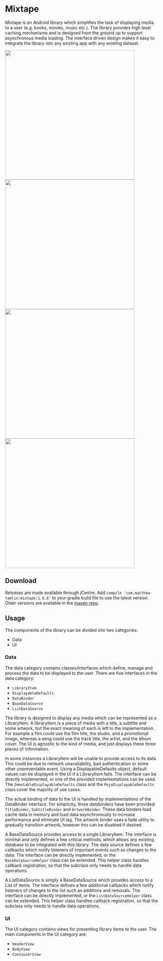 # Mixtape
Mixtape is an Android library which simplifies the task of displaying media to a user (e.g. books, movies, music etc.). The library provides high level caching mechanisms and is designed from the ground up to support asynchronous media loading. The interface driven design makes it easy to integrate the library into any existing app with any existing dataset.

<img src="https://raw.githubusercontent.com/MatthewTamlin/Mixtape/master/artwork/songs_scroll.gif" width="425"/> <img src="https://raw.githubusercontent.com/MatthewTamlin/Mixtape/master/artwork/albums_scroll.gif" width="425"/>
<img src="https://raw.githubusercontent.com/MatthewTamlin/Mixtape/master/artwork/songs_options.gif" width="425"/> <img src="https://raw.githubusercontent.com/MatthewTamlin/Mixtape/master/artwork/albums_options.gif" width="425"/>

## Download
Releases are made available through jCentre. Add `compile 'com.matthew-tamlin:mixtape:1.0.0’` to your gradle build file to use the latest version. Older versions are available in the [maven repo](https://bintray.com/matthewtamlin/maven/Mixtape).

## Usage
The components of the library can be divided into two categories:
- Data
- UI

### Data
The data category contains classes/interfaces which define, manage and process the data to be displayed to the user. There are five interfaces in the data category:
- `LibraryItem`
- `DisplayableDefaults`
- `DataBinder`
- `BaseDataSource`
- `ListDataSource`

The library is designed to display any media which can be represented as a LibraryItem. A libraryItem is a piece of media with a title, a subtitle and some artwork, but the exact meaning of each is left to the implementation. For example a film could use the film title, the studio, and a promotional image, whereas a song could use the track title, the artist, and the album cover. The UI is agnostic to the kind of media, and just displays these three pieces of information.

In some instances a LibraryItem will be unable to provide access to its data. This could be due to network unavailability, bad authentication or some other unpreventable event. Using a DisplayableDefaults object, default values can be displayed in the UI if a LibraryItem fails. The interface can be directly implemented, or one of the provided implementations can be used. The `ImmutableDisplayableDefaults` class and the `PojoDisplayableDefaults` class cover the majority of use cases.

The actual binding of data to the UI is handled by implementations of the DataBinder interface. For simplicity, three databinders have been provided: `TitleBinder`, `SubtitleBinder` and `ArtworkBinder`. These data binders load cache data in memory and load data asynchronously to increase performance and eliminate UI lag. The artwork binder uses a fade utility to gradually transition artwork, however this can be disabled if desired.

A BaseDataSource provides access to a single LibraryItem. The interface is minimal and only defines a few critical methods, which allows any existing database to be integrated with this library. The data source defines a few callbacks which notify listeners of important events such as changes to the data. The interface can be directly implemented, or the `BaseDataSourceHelper` class can be extended. This helper class handles callback registration, so that the subclass only needs to handle data operations.

A ListDataSource is simply a BaseDataSource which provides access to a List of items. The interface defines a few additional callbacks which notify listeners of changes to the list such as additions and removals. The interface can be directly implemented, or the `ListDataSourceHelper` class can be extended. This helper class handles callback registration, so that the subclass only needs to handle data operations.

### UI
The UI category contains views for presenting library items to the user. The main components in the UI category are:
- `HeaderView`
- `BodyView`
- `ContainerView`

